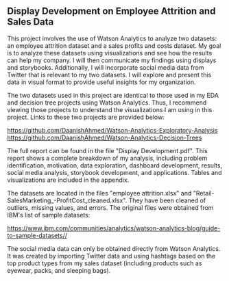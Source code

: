 Display Development on Employee Attrition and Sales Data
----------------

This project involves the use of Watson Analytics to analyze two datasets: an employee attrition dataset and a sales profits and costs dataset.  My goal is to analyze these datasets using visualizations and see how the results can help my company.  I will then communicate my findings using displays and storybooks.  Additionally, I will incorporate social media data from Twitter that is relevant to my two datasets.  I will explore and present this data in visual format to provide useful insights for my organization.

The two datasets used in this project are identical to those used in my EDA and decision tree projects using Watson Analytics.  Thus, I recommend viewing those projects to understand the visualizations I am using in this project.  Links to these two projects are provided below:

https://github.com/DaanishAhmed/Watson-Analytics-Exploratory-Analysis
https://github.com/DaanishAhmed/Watson-Analytics-Decision-Trees

The full report can be found in the file "Display Development.pdf".  This report shows a complete breakdown of my analysis, including problem identification, motivation, data exploration, dashboard development, results, social media analysis, storybook development, and applications.  Tables and visualizations are included in the appendix.

The datasets are located in the files "employee attrition.xlsx" and "Retail-SalesMarketing_-ProfitCost_cleaned.xlsx".  They have been cleaned of outliers, missing values, and errors.  The original files were obtained from IBM's list of sample datasets:

https://www.ibm.com/communities/analytics/watson-analytics-blog/guide-to-sample-datasets//

The social media data can only be obtained directly from Watson Analytics.  It was created by importing Twitter data and using hashtags based on the top product types from my sales dataset (including products such as eyewear, packs, and sleeping bags).